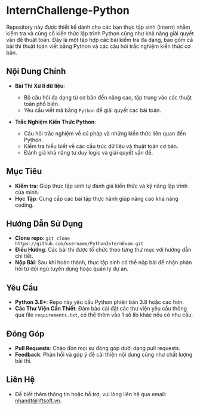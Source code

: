 # InternChallenge-Python

Repository này được thiết kế dành cho các bạn thực tập sinh (intern) nhằm kiểm tra và củng cố kiến thức lập trình Python cũng như khả năng giải quyết vấn đề thuật toán. Đây là một tập hợp các bài kiểm tra đa dạng, bao gồm cả bài thi thuật toán viết bằng Python và các câu hỏi trắc nghiệm kiến thức cơ bản.

## Nội Dung Chính

- **Bài Thi Xử lí dữ liệu**:

  - Bộ câu hỏi đa dạng từ cơ bản đến nâng cao, tập trung vào các thuật toán phổ biến.
  - Yêu cầu viết mã bằng `Python` để giải quyết các bài toán.

- **Trắc Nghiệm Kiến Thức Python**:
  - Câu hỏi trắc nghiệm về cú pháp và những kiến thức liên quan đến Python.
  - Kiểm tra hiểu biết về các cấu trúc dữ liệu và thuật toán cơ bản.
  - Đánh giá khả năng tư duy logic và giải quyết vấn đề.

## Mục Tiêu

- **Kiểm tra**: Giúp thực tập sinh tự đánh giá kiến thức và kỹ năng lập trình của mình.
- **Học Tập**: Cung cấp các bài tập thực hành giúp nâng cao khả năng coding.

## Hướng Dẫn Sử Dụng

- **Clone repo**: `git clone https://github.com/username/PythonInternExam.git`
- **Điều Hướng**: Các bài thi được tổ chức theo từng thư mục với hướng dẫn chi tiết.
- **Nộp Bài**: Sau khi hoàn thành, thực tập sinh có thể nộp bài để nhận phản hồi từ đội ngũ tuyển dụng hoặc quản lý dự án.

## Yêu Cầu

- **Python 3.8+**: Repo này yêu cầu Python phiên bản 3.8 hoặc cao hơn.
- **Các Thư Viện Cần Thiết**: Đảm bảo cài đặt các thư viện yêu cầu thông qua file `requirements.txt`, có thể thêm vào 1 số lib khác nếu có nhu cầu.

## Đóng Góp

- **Pull Requests**: Chào đón mọi sự đóng góp dưới dạng pull requests.
- **Feedback**: Phản hồi và góp ý để cải thiện nội dung cũng như chất lượng bài thi.

## Liên Hệ

- Để biết thêm thông tin hoặc hỗ trợ, vui lòng liên hệ qua email: [nhandt@liftsoft.vn](mailto:nhandt@liftsoft.vn).
